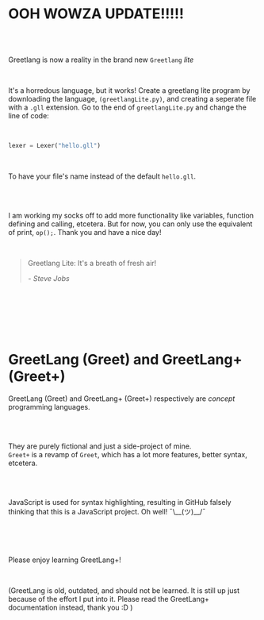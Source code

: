 # OOH WOWZA UPDATE!!!!!

<br />
<br />

Greetlang is now a reality in the brand new `Greetlang` *lite*

<br />
<bt />

It's a horredous language, but it works! Create a greetlang lite program by downloading the language, `(greetlangLite.py)`, and creating a seperate file with a `.gll` extension. Go to the end of `greetlangLite.py` and change the line of code:

<br />

```py
lexer = Lexer("hello.gll")
```

<br />

To have your file's name instead of the default `hello.gll`.

<br />
<br />

I am working my socks off to add more functionality like variables, function defining and calling, etcetera. But for now, you can only use the equivalent of print, `op();`. Thank you and have a nice day!

<br />

>Greetlang Lite: It's a breath of fresh air!
>
> *- Steve Jobs*

<br />
<br />
<br />
<br />
<br />


# GreetLang (Greet) and GreetLang+ (Greet+)

GreetLang (Greet) and GreetLang+ (Greet+) respectively are *concept* programming languages. 

<br />
<br />

They are purely fictional and just a side-project of mine. <br />
`Greet+` is a revamp of `Greet`, which has a lot more features, better syntax, etcetera.

<br />
<br />

JavaScript is used for syntax highlighting, resulting in GitHub falsely thinking that this is a JavaScript project. Oh well! ¯\\\__(ツ)__/¯

<br />
<br />
<br />

Please enjoy learning GreetLang+!

<br />

(GreetLang is old, outdated, and should not be learned. It is still up just because of the effort I put into it. Please read the GreetLang+ documentation instead, thank you :D )

